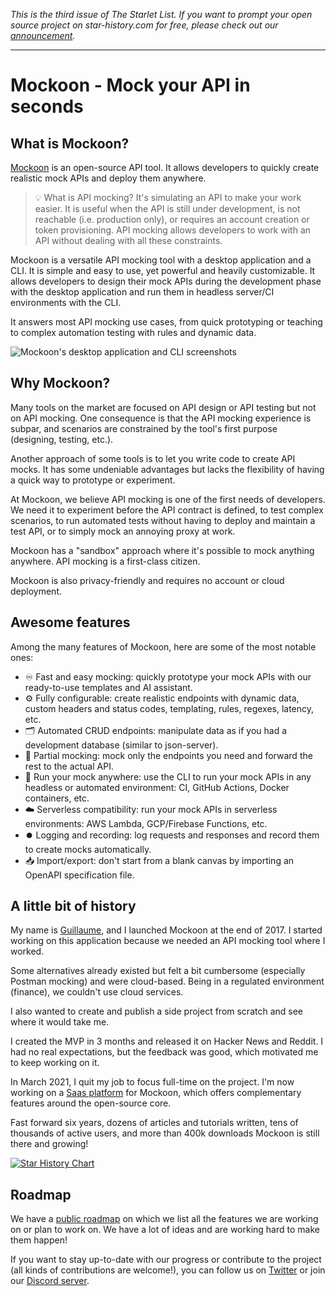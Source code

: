 _This is the third issue of The Starlet List. If you want to prompt your open source project on star-history.com for free, please check out our [announcement](/blog/list-your-open-source-project)._

---

# Mockoon - Mock your API in seconds

## What is Mockoon?

[Mockoon](https://mockoon.com) is an open-source API tool. It allows developers to quickly create realistic mock APIs and deploy them anywhere.

> 💡 What is API mocking? It's simulating an API to make your work easier. It is useful when the API is still under development, is not reachable (i.e. production only), or requires an account creation or token provisioning. API mocking allows developers to work with an API without dealing with all these constraints.

Mockoon is a versatile API mocking tool with a desktop application and a CLI. It is simple and easy to use, yet powerful and heavily customizable.
It allows developers to design their mock APIs during the development phase with the desktop application and run them in headless server/CI environments with the CLI.

It answers most API mocking use cases, from quick prototyping or teaching to complex automation testing with rules and dynamic data.

![Mockoon's desktop application and CLI screenshots](/blog/assets/mockoon/screenshot.webp)

## Why Mockoon?

Many tools on the market are focused on API design or API testing but not on API mocking. One consequence is that the API mocking experience is subpar, and scenarios are constrained by the tool's first purpose (designing, testing, etc.).

Another approach of some tools is to let you write code to create API mocks. It has some undeniable advantages but lacks the flexibility of having a quick way to prototype or experiment.

At Mockoon, we believe API mocking is one of the first needs of developers. We need it to experiment before the API contract is defined, to test complex scenarios, to run automated tests without having to deploy and maintain a test API, or to simply mock an annoying proxy at work.

Mockoon has a "sandbox" approach where it's possible to mock anything anywhere. API mocking is a first-class citizen.

Mockoon is also privacy-friendly and requires no account or cloud deployment.

## Awesome features

Among the many features of Mockoon, here are some of the most notable ones:

-   ♾️ Fast and easy mocking: quickly prototype your mock APIs with our ready-to-use templates and AI assistant.
-   ⚙️ Fully configurable: create realistic endpoints with dynamic data, custom headers and status codes, templating, rules, regexes, latency, etc.
-   🗂️ Automated CRUD endpoints: manipulate data as if you had a development database (similar to json-server).
-   🧩 Partial mocking: mock only the endpoints you need and forward the rest to the actual API.
-   🐋 Run your mock anywhere: use the CLI to run your mock APIs in any headless or automated environment: CI, GitHub Actions, Docker containers, etc.
-   ☁️ Serverless compatibility: run your mock APIs in serverless environments: AWS Lambda, GCP/Firebase Functions, etc.
-   ⏺️ Logging and recording: log requests and responses and record them to create mocks automatically.
-   📥 Import/export: don't start from a blank canvas by importing an OpenAPI specification file.

## A little bit of history

My name is [Guillaume](https://twitter.com/255kb), and I launched Mockoon at the end of 2017. I started working on this application because we needed an API mocking tool where I worked.

Some alternatives already existed but felt a bit cumbersome (especially Postman mocking) and were cloud-based. Being in a regulated environment (finance), we couldn't use cloud services.

I also wanted to create and publish a side project from scratch and see where it would take me.

I created the MVP in 3 months and released it on Hacker News and Reddit. I had no real expectations, but the feedback was good, which motivated me to keep working on it.

In March 2021, I quit my job to focus full-time on the project. I'm now working on a [Saas platform](https://mockoon.com/pro/) for Mockoon, which offers complementary features around the open-source core.

Fast forward six years, dozens of articles and tutorials written, tens of thousands of active users, and more than 400k downloads Mockoon is still there and growing!

[![Star History Chart](https://api.star-history.com/svg?repos=mockoon/mockoon&type=Date)](https://star-history.com/#mockoon/mockoon&Date)

## Roadmap

We have a [public roadmap](https://mockoon.com/public-roadmap/) on which we list all the features we are working on or plan to work on. We have a lot of ideas and are working hard to make them happen!

If you want to stay up-to-date with our progress or contribute to the project (all kinds of contributions are welcome!), you can follow us on [Twitter](https://twitter.com/GetMockoon) or join our [Discord server](https://discord.gg/9WmZq5U).
